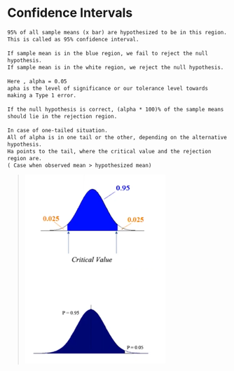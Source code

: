 # Confidence Intervals

    95% of all sample means (x bar) are hypothesized to be in this region.
    This is called as 95% confidence interval.

    If sample mean is in the blue region, we fail to reject the null hypothesis.
    If sample mean is in the white region, we reject the null hypothesis.

    Here , alpha = 0.05
    apha is the level of significance or our tolerance level towards making a Type 1 error.

    If the null hypothesis is correct, (alpha * 100)% of the sample means should lie in the rejection region.

    In case of one-tailed situation.
    All of alpha is in one tail or the other, depending on the alternative hypothesis.
    Ha points to the tail, where the critical value and the rejection region are.
    ( Case when observed mean > hypothesized mean)

> ![](files/confidence.png)

